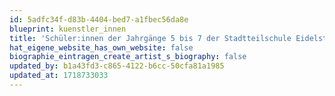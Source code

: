 ```yaml
---
id: 5adfc34f-d83b-4404-bed7-a1fbec56da8e
blueprint: kuenstler_innen
title: 'Schüler:innen der Jahrgänge 5 bis 7 der Stadtteilschule Eidelstedt'
hat_eigene_website_has_own_website: false
biographie_eintragen_create_artist_s_biography: false
updated_by: b1a43fd3-c865-4122-b6cc-50cfa81a1985
updated_at: 1718733033
---
```


